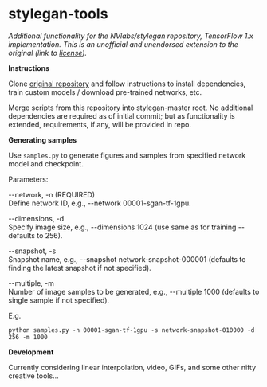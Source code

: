 # stylegan-tools

*Additional functionality for the NVlabs/stylegan repository, TensorFlow 1.x implementation. This is an unofficial and unendorsed extension to the original (link to [license](https://github.com/NVlabs/stylegan/blob/master/LICENSE.txt)).*


**Instructions**

Clone [original repository](https://github.com/NVlabs/stylegan) and follow instructions to install dependencies, train custom models / download pre-trained networks, etc.

Merge scripts from this repository into stylegan-master root. No additional dependencies are required as of initial commit; but as functionality is extended, requirements, if any, will be provided in repo.

**Generating samples**

Use `samples.py` to generate figures and samples from specified network model and checkpoint.

Parameters:

--network, -n (REQUIRED)\
Define network ID, e.g., --network 00001-sgan-tf-1gpu.

--dimensions, -d\
Specify image size, e.g., --dimensions 1024 (use same as for training -- defaults to 256).

--snapshot, -s\
Snapshot name, e.g., --snapshot network-snapshot-000001 (defaults to finding the latest snapshot if not specified).

--multiple, -m\
Number of image samples to be generated, e.g., --multiple 1000 (defaults to single sample if not specified).

E.g.
```
python samples.py -n 00001-sgan-tf-1gpu -s network-snapshot-010000 -d 256 -m 1000
```

**Development**

Currently considering linear interpolation, video, GIFs, and some other nifty creative tools...
